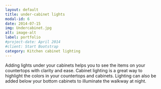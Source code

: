 ```yaml
---
layout: default
title: under-cabinet lights
modal-id: 6
date: 2014-07-15
img: Undercabinet.jpg
alt: image-alt
label: portfolio
#project-date: April 2014
#client: Start Bootstrap
category: Kitchen cabinet lighting
---
```


Adding lights under your cabinets helps you to see the items on your countertops
with clarity and ease.
Cabinet lighting is a great way to highlight the colors in your countertops and
cabinets.
Lighting can also be added below your bottom cabinets to illuminate the walkway
at night.
